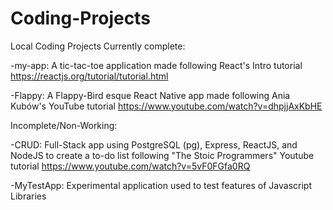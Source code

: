 # Coding-Projects
Local Coding Projects
Currently complete:

-my-app: A tic-tac-toe application made following React's Intro tutorial https://reactjs.org/tutorial/tutorial.html

-Flappy: A Flappy-Bird esque React Native app made following Ania Kubów's YouTube tutorial https://www.youtube.com/watch?v=dhpjjAxKbHE

Incomplete/Non-Working:

-CRUD: Full-Stack app using PostgreSQL (pg), Express, ReactJS, and NodeJS to create a to-do list following "The Stoic Programmers" Youtube tutorial https://www.youtube.com/watch?v=5vF0FGfa0RQ

-MyTestApp: Experimental application used to test features of Javascript Libraries
